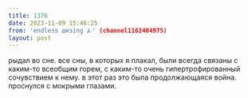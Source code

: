 ```yaml
---
title: 1376
date: 2023-11-09 15:46:25
from: 'endless шизing ⍼' (channel1162404975)
layout: post
---
```


рыдал во сне. все сны, в которых я плакал, были всегда связаны с каким-то всеобщим горем, с каким-то очень гипертрофированный сочувствием к нему. в этот раз это была продолжающаяся война.
проснулся с мокрыми глазами.
